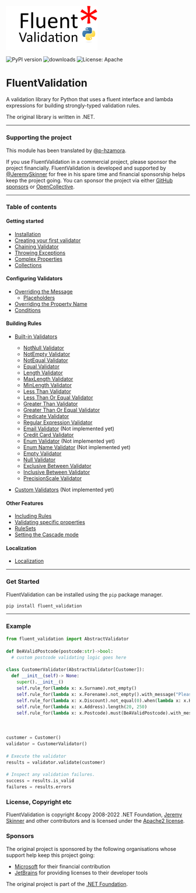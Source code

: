 <p>
<img src="https://raw.githubusercontent.com/p-hzamora/FluentValidation/main/logo/fluent-validation-python-logo.png" alt="FluentValidation" width="250px" />
</p>

<!-- ![Unit Tests](https://img.shields.io/badge/Unit%20Tests-95.16%-d9c824.svg) -->
![PyPI version](https://img.shields.io/pypi/v/fluent_validation.svg)
![downloads](https://img.shields.io/pypi/dm/fluent_validation?label=downloads)
![License: Apache](https://img.shields.io/badge/license-Apache-green.svg)

# FluentValidation
A validation library for Python that uses a fluent interface
and lambda expressions for building strongly-typed validation rules.

The original library is written in .NET.

---
### Supporting the project
This module has been translated by [@p-hzamora](https://github.com/p-hzamora).

If you use FluentValidation in a commercial project, please sponsor the project financially. FluentValidation is developed and supported by [@JeremySkinner](https://github.com/JeremySkinner) for free in his spare time and financial sponsorship helps keep the project going. You can sponsor the project via either [GitHub sponsors](https://github.com/sponsors/JeremySkinner) or [OpenCollective](https://opencollective.com/FluentValidation).

---

### Table of contents
#### Getting started
- [Installation](https://github.com/p-hzamora/FluentValidation/blob/main/docs/installation.md)
- [Creating your first validator](https://github.com/p-hzamora/FluentValidation/blob/main/docs/start.md)
- [Chaining Validator](https://github.com/p-hzamora/FluentValidation/blob/main/docs/start.md#chaining-validators)
- [Throwing Exceptions](https://github.com/p-hzamora/FluentValidation/blob/main/docs/start.md#Throwing-Exceptions)
- [Complex Properties](https://github.com/p-hzamora/FluentValidation/blob/main/docs/start.md#complex-properties)
- [Collections](https://github.com/p-hzamora/FluentValidation/blob/main/docs/collections.md)



#### Configuring Validators
- [Overriding the Message](https://github.com/p-hzamora/FluentValidation/blob/main/docs/configuring.md#overriding-the-message)
  - [Placeholders](https://github.com/p-hzamora/FluentValidation/blob/main/docs/configuring.md#placeholders)
- [Overriding the Property Name](https://github.com/p-hzamora/FluentValidation/blob/main/docs/configuring.md#overriding-the-property-name)
- [Conditions](https://github.com/p-hzamora/FluentValidation/blob/main/docs/conditions.md)

#### Building Rules
- [Built-in Validators](https://github.com/p-hzamora/FluentValidation/blob/main/docs/built-in-validators.md#built-in-validators)
  - [NotNull Validator](https://github.com/p-hzamora/FluentValidation/blob/main/docs/built-in-validators.md#not_null-validator)
  - [NotEmpty Validator](https://github.com/p-hzamora/FluentValidation/blob/main/docs/built-in-validators.md#not_empty-validator)
  - [NotEqual Validator](https://github.com/p-hzamora/FluentValidation/blob/main/docs/built-in-validators.md#not_equal-validator)
  - [Equal Validator](https://github.com/p-hzamora/FluentValidation/blob/main/docs/built-in-validators.md#equal-validator)
  - [Length Validator](https://github.com/p-hzamora/FluentValidation/blob/main/docs/built-in-validators.md#length-validator)
  - [MaxLength Validator](https://github.com/p-hzamora/FluentValidation/blob/main/docs/built-in-validators.md#max_length-validator)
  - [MinLength Validator](https://github.com/p-hzamora/FluentValidation/blob/main/docs/built-in-validators.md#min_length-validator)
  - [Less Than Validator](https://github.com/p-hzamora/FluentValidation/blob/main/docs/built-in-validators.md#less-than-validator)
  - [Less Than Or Equal Validator](https://github.com/p-hzamora/FluentValidation/blob/main/docs/built-in-validators.md#less-than-or-equal-validator)
  - [Greater Than Validator](https://github.com/p-hzamora/FluentValidation/blob/main/docs/built-in-validators.md#greater-than-validator)
  - [Greater Than Or Equal Validator](https://github.com/p-hzamora/FluentValidation/blob/main/docs/built-in-validators.md#greater-than-or-equal-validator)
  - [Predicate Validator](https://github.com/p-hzamora/FluentValidation/blob/main/docs/built-in-validators.md#predicate-validator)
  - [Regular Expression Validator](https://github.com/p-hzamora/FluentValidation/blob/main/docs/built-in-validators.md#regular-expression-validator)
  - [Email Validator](https://github.com/p-hzamora/FluentValidation/blob/main/docs/built-in-validators.md#email-validator) (Not implemented yet)
  - [Credit Card Validator](https://github.com/p-hzamora/FluentValidation/blob/main/docs/built-in-validators.md#credit-card-validator)
  - [Enum Validator](https://github.com/p-hzamora/FluentValidation/blob/main/docs/built-in-validators.md#enum-validator) (Not implemented yet)
  - [Enum Name Validator](https://github.com/p-hzamora/FluentValidation/blob/main/docs/built-in-validators.md#enum-name-validator) (Not implemented yet)
  - [Empty Validator](https://github.com/p-hzamora/FluentValidation/blob/main/docs/built-in-validators.md#empty-validator)
  - [Null Validator](https://github.com/p-hzamora/FluentValidation/blob/main/docs/built-in-validators.md#null-validator)
  - [Exclusive Between Validator](https://github.com/p-hzamora/FluentValidation/blob/main/docs/built-in-validators.md#exclusivebetween-validator)
  - [Inclusive Between Validator](https://github.com/p-hzamora/FluentValidation/blob/main/docs/built-in-validators.md#inclusivebetween-validator)
  - [PrecisionScale Validator](https://github.com/p-hzamora/FluentValidation/blob/main/docs/built-in-validators.md#precisionscale-validator)

- [Custom Validators](https://github.com/p-hzamora/FluentValidation/blob/main/docs/custom-validators.md) (Not implemented yet)

#### Other Features
- [Including Rules](https://github.com/p-hzamora/FluentValidation/blob/main/docs/including-rules.md)
- [Validating specific properties](https://github.com/p-hzamora/FluentValidation/blob/main/docs/specific-properties.md)
- [RuleSets](https://github.com/p-hzamora/FluentValidation/blob/main/docs/rulesets.md)
- [Setting the Cascade mode](https://github.com/p-hzamora/FluentValidation/blob/main/docs/cascade.md)

#### Localization
- [Localization](https://github.com/p-hzamora/FluentValidation/blob/main/docs/localization.md)

---

### Get Started

FluentValidation can be installed using the `pip` package manager.

```
pip install fluent_validation
```

<!-- [Review our documentation](https://docs.fluentvalidation.net) for instructions on how to use the package. -->

---

### Example
```python
from fluent_validation import AbstractValidator

def BeAValidPostcode(postcode:str)->bool:
  # custom postcode validating logic goes here

class CustomerValidator(AbstractValidator[Customer]):
  def __init__(self)-> None:
    super().__init__()
    self.rule_for(lambda x: x.Surname).not_empty()
    self.rule_for(lambda x: x.Forename).not_empty().with_message("Please specify a first name")
    self.rule_for(lambda x: x.Discount).not_equal(0).when(lambda x: x.HasDiscount)
    self.rule_for(lambda x: x.Address).length(20, 250)
    self.rule_for(lambda x: x.Postcode).must(BeAValidPostcode).with_message("Please specify a valid postcode")



customer = Customer()
validator = CustomerValidator()

# Execute the validator
results = validator.validate(customer)

# Inspect any validation failures.
success = results.is_valid
failures = results.errors
```

### License, Copyright etc

<!-- FluentValidation has adopted the [Code of Conduct](https://github.com/FluentValidation/FluentValidation/blob/main/.github/CODE_OF_CONDUCT.md) defined by the Contributor Covenant to clarify expected behavior in our community. -->

<!-- For more information see the [.NET Foundation Code of Conduct](https://dotnetfoundation.org/code-of-conduct). -->

FluentValidation is copyright &copy 2008-2022 .NET Foundation, [Jeremy Skinner](https://jeremyskinner.co.uk) and other contributors and is licensed under the [Apache2 license](https://github.com/JeremySkinner/FluentValidation/blob/master/License.txt).

### Sponsors

The original project is sponsored by the following organisations whose support help keep this project going:

- [Microsoft](https://microsoft.com) for their financial contribution 
- [JetBrains](https://www.jetbrains.com/?from=FluentValidation) for providing licenses to their developer tools

The original project is part of the [.NET Foundation](https://dotnetfoundation.org).